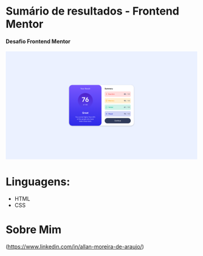 # Sumário de resultados - Frontend Mentor
#### Desafio Frontend Mentor

![results](https://github.com/allanmaraujo/results-summary/blob/main/results.png)

# Linguagens:
- HTML
- CSS

# Sobre Mim
(https://www.linkedin.com/in/allan-moreira-de-araujo/)
